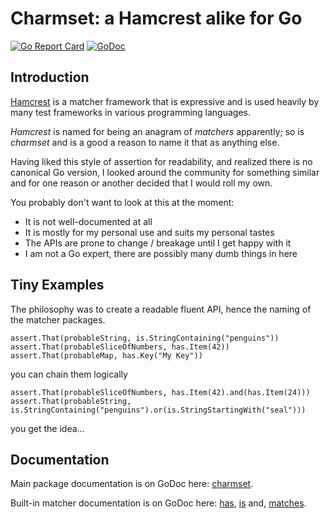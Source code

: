 Charmset: a Hamcrest alike for Go
=================================

[![Go Report Card](https://goreportcard.com/badge/github.com/sammiq/charmset)](https://goreportcard.com/report/github.com/sammiq/charmset) [![GoDoc](https://godoc.org/github.com/sammiq/charmset?status.svg)](https://godoc.org/github.com/sammiq/charmset)

Introduction
------------

[Hamcrest](http://hamcrest.org/) is a matcher framework that is expressive and is used heavily by many test frameworks in various programming languages.

_Hamcrest_ is named for being an anagram of _matchers_ apparently; so is _charmset_ and is a good a reason to name it that as anything else.

Having liked this style of assertion for readability, and realized there is no canonical Go version, I looked around the community for something similar and for one reason or another decided that I would roll my own.

You probably don't want to look at this at the moment:

- It is not well-documented at all
- It is mostly for my personal use and suits my personal tastes
- The APIs are prone to change / breakage until I get happy with it
- I am not a Go expert, there are possibly many dumb things in here

Tiny Examples
-------------

The philosophy was to create a readable fluent API, hence the naming of the matcher packages.

    assert.That(probableString, is.StringContaining("penguins"))
    assert.That(probableSliceOfNumbers, has.Item(42))
    assert.That(probableMap, has.Key("My Key"))

you can chain them logically

    assert.That(probableSliceOfNumbers, has.Item(42).and(has.Item(24)))
    assert.That(probableString, is.StringContaining("penguins").or(is.StringStartingWith("seal")))

you get the idea...

Documentation
-------------

Main package documentation is on GoDoc here: [charmset](https://godoc.org/github.com/sammiq/charmset).

Built-in matcher documentation is on GoDoc here: [has](https://godoc.org/github.com/sammiq/charmset/matchers/has), [is](https://godoc.org/github.com/sammiq/charmset/matchers/is) and, [matches](https://godoc.org/github.com/sammiq/charmset/matchers/matches).

